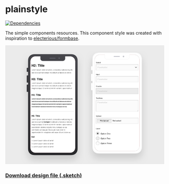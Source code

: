 # plainstyle

[![Dependencies](https://david-dm.org/kgsi/plainstyle.svg)](https://david-dm.org/electerious/formbase.svg#info=dependencies)


The simple components resources. This component style was created with inspiration to [electerious/formbase](https://github.com/electerious/formbase).


![plainstyle](./resources/image-cover.png)


### [Download design file (.sketch)](https://github.com/kgsi/plainstyle/raw/master/resources/plainstyle-design.sketch)
